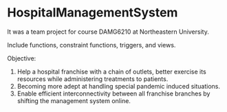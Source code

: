 # HospitalManagementSystem
It was a team project for course DAMG6210 at Northeastern University.

Include functions, constraint functions, triggers, and views.

Objective:
1. Help a hospital franchise with a chain of outlets, better exercise its resources while administering treatments to patients.
2. Becoming more adept at handling special pandemic induced situations.
3. Enable efficient interconnectivity between all franchise branches by shifting the management system online.
